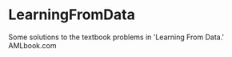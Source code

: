 LearningFromData
================

Some solutions to the textbook problems in 'Learning From Data.' AMLbook.com
